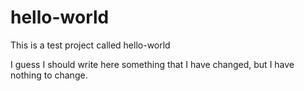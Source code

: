 # hello-world
This is a test project called hello-world

I guess I should write here something that I have changed, but I have nothing to change.


